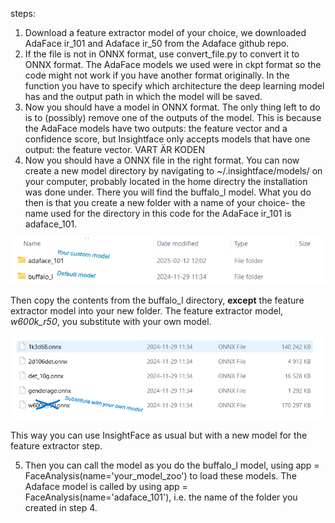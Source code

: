 steps:
1. Download a feature extractor model of your choice, we downloaded AdaFace ir_101 and Adaface ir_50 from the Adaface github repo.
2. If the file is not in ONNX format, use convert_file.py to convert it to ONNX format. The AdaFace models we used were in ckpt format so the code might not work if you have another format originally. In the function you have to specify which architecture the deep learning model has and the output path in which the model will be saved. 
3. Now you should have a model in ONNX format. The only thing left to do is to (possibly) remove one of the outputs of the model. This is because the AdaFace models have two outputs: the feature vector and a confidence score, but Insightface only accepts models that have one output: the feature vector. VART ÄR KODEN
4. Now you should have a ONNX file in the right format. You can now create a new model directory by navigating to  ~/.insightface/models/ on your computer, probably located in the home directry the installation was done under. There you will find the buffalo_l model. What you do then is that you create a new folder with a name of your choice- the name used for the directory in this code for the AdaFace ir_101 is adaface_101.

![Contents of models after adding custom model](Images\Instruction-images\contents_of_models.PNG)

Then copy the contents from the buffalo_l directory, **except** the feature extractor model into your new folder. The feature extractor model, <em>w600k_r50</em>, you substitute with your own model.

![The files to copy over](Images\Instruction-images\buffalo_l_folder_screenshot.PNG)

 This way you can use InsightFace as usual but with a new model for the feature extractor step.

5. Then you can call the model as you do the buffalo_l model, using app = FaceAnalysis(name='your_model_zoo') to load these models. The Adaface model is called by using app = FaceAnalysis(name='adaface_101'), i.e. the name of the folder you created in step 4.
